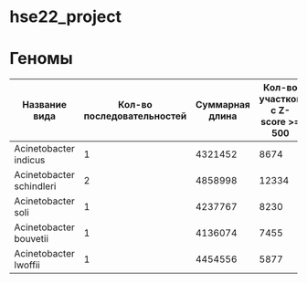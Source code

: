 # hse22_project
# Геномы
|Название вида|Кол-во последовательностей|Суммарная длина|Кол-во участков с Z-score >= 500|Суммарная длина участков с Z-score >= 500|Кол-во аннотированных генов|Доля аннотированных генов|
|-|-|-|-|-|-|-|
|Acinetobacter indicus|1|4321452|8674|49294|3287|90.18%|
|Acinetobacter schindleri|2|4858998|12334|3645|2518|88.82%|
|Acinetobacter soli|1|4237767|8230|106489|3280 |90.93%|
|Acinetobacter bouvetii|1|4136074|7455|84851|3173|89.94%|
|Acinetobacter lwoffii|1|4454556|5877|73013|3383|88.63%|
